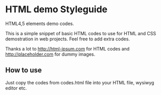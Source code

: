 # HTML demo Styleguide

HTML4,5 elements demo codes.

This is a simple snippet of basic HTML codes to use for HTML and CSS demostration in web projects.
Feel free to add extra codes.

Thanks a lot to http://html-ipsum.com for HTML codes and http://placeholder.com for dummy images.

## How to use

Just copy the codes from codes.html file into your HTML file, wysiwyg editor etc.
